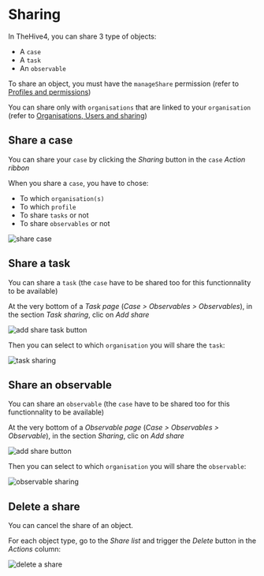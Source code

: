 # Sharing

In TheHive4, you can share 3 type of objects:

- A `case`
- A `task`
- An `observable`

To share an object, you must have the `manageShare` permission (refer to [Profiles and permissions](../../Administrators/profiles/))

You can share only with `organisations` that are linked to your `organisation` (refer to [Organisations, Users and sharing](../../organisation-managers/organisations-users-sharing/))

## Share a case

You can share your `case` by clicking the *Sharing* button in the `case` *Action ribbon*

When you share a `case`, you have to chose:

- To which `organisation(s)`
- To which `profile`
- To share `tasks` or not
- To share `observables` or not

![share case](../images/share-case.png)

## Share a task

You can share a `task` (the `case` have to be shared too for this functionnality to be available)

At the very bottom of a *Task page* (*Case > Observables > Observables*), in the section *Task sharing*, clic on *Add share*

![add share task button](../images/add-share-task.png)

Then you can select to which `organisation` you will share the `task`:

![task sharing](../images/share-task.png)

## Share an observable

You can share an `observable` (the `case` have to be shared too for this functionnality to be available)

At the very bottom of a *Observable page* (*Case > Observables > Observable*), in the section *Sharing*, clic on *Add share*

![add share button](../images/add-share-task.png)

Then you can select to which `organisation` you will share the `observable`:

![observable sharing](../images/share-task.png)

## Delete a share

You can cancel the share of an object. 

For each object type, go to the *Share list* and trigger the *Delete* button in the *Actions* column:

![delete a share](../images/manage-shares.png)